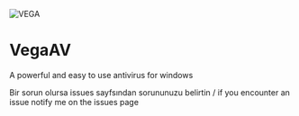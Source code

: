 ![VEGA](https://github.com/user-attachments/assets/e9369e41-5b2f-4cce-b6b5-ea1efaed44c4)
# VegaAV
A powerful and easy to use antivirus for windows 

Bir sorun olursa issues sayfsından sorununuzu belirtin / if you encounter an issue notify me on the issues page

